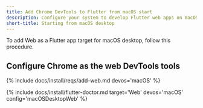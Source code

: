 ```yaml
---
title: Add Chrome DevTools to Flutter from macOS start
description: Configure your system to develop Flutter web apps on macOS.
short-title: Starting from macOS desktop
---
```


To add Web as a Flutter app target for macOS desktop, follow this procedure.

## Configure Chrome as the web DevTools tools

{% include docs/install/reqs/add-web.md devos='macOS' %}

{% include docs/install/flutter-doctor.md target='Web' devos='macOS' config='macOSDesktopWeb' %}
